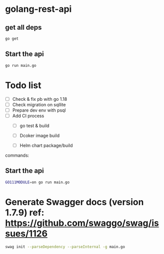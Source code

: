 # golang-rest-api

## get all deps
```bash
go get
```
## Start the api
```bash
go run main.go
```

# Todo list

- [ ] Check & fix pb with go 1.18
- [ ] Check migration on sqllite
- [ ] Prepare dev env with psql
- [ ] Add CI process
    - [ ] go test & build
    - [ ] Dcoker image build
    - [ ] Helm chart package/build


commands:

## Start the api
```bash
GO111MODULE=on go run main.go
```

# Generate Swagger docs (version 1.7.9) ref: https://github.com/swaggo/swag/issues/1126
```bash
swag init --parseDependency --parseInternal -g main.go
```